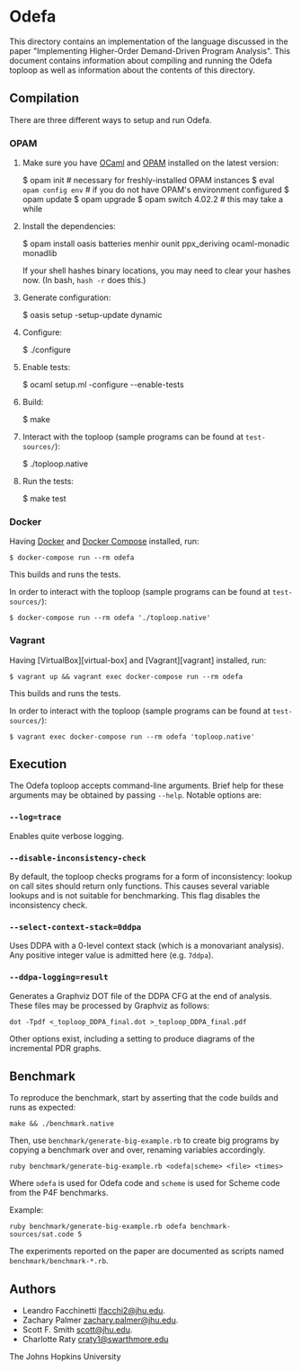 Odefa
=====

This directory contains an implementation of the language discussed in the paper
"Implementing Higher-Order Demand-Driven Program Analysis".  This document contains
information about compiling and running the Odefa toploop as well as information
about the contents of this directory.

Compilation
-----------

There are three different ways to setup and run Odefa.

### OPAM

1. Make sure you have [OCaml][ocaml] and [OPAM][opam] installed on the latest
   version:

    $ opam init  # necessary for freshly-installed OPAM instances
    $ eval `opam config env`  # if you do not have OPAM's environment configured
    $ opam update
    $ opam upgrade
    $ opam switch 4.02.2  # this may take a while

2. Install the dependencies:

    $ opam install oasis batteries menhir ounit ppx_deriving ocaml-monadic monadlib

   If your shell hashes binary locations, you may need to clear your hashes now.
   (In bash, `hash -r` does this.)

3. Generate configuration:

    $ oasis setup -setup-update dynamic

4. Configure:

    $ ./configure

5. Enable tests:

    $ ocaml setup.ml -configure --enable-tests

6. Build:

    $ make

7. Interact with the toploop (sample programs can be found at `test-sources/`):

    $ ./toploop.native

8. Run the tests:

    $ make test

### Docker

Having [Docker][docker] and [Docker Compose][docker-compose] installed, run:

    $ docker-compose run --rm odefa

This builds and runs the tests.

In order to interact with the toploop (sample programs can be found at
`test-sources/`):

    $ docker-compose run --rm odefa './toploop.native'

### Vagrant

Having [VirtualBox][virtual-box] and [Vagrant][vagrant] installed, run:

    $ vagrant up && vagrant exec docker-compose run --rm odefa

This builds and runs the tests.

In order to interact with the toploop (sample programs can be found at
`test-sources/`):

    $ vagrant exec docker-compose run --rm odefa 'toploop.native'

Execution
---------

The Odefa toploop accepts command-line arguments.  Brief help for these
arguments may be obtained by passing `--help`.  Notable options are:

### `--log=trace`

Enables quite verbose logging.

### `--disable-inconsistency-check`

By default, the toploop checks programs for a form of inconsistency: lookup on
call sites should return only functions.  This causes several variable lookups
and is not suitable for benchmarking.  This flag disables the inconsistency
check.

### `--select-context-stack=0ddpa`

Uses DDPA with a 0-level context stack (which is a monovariant analysis).  Any positive integer value is admitted here (e.g. `7ddpa`).

### `--ddpa-logging=result`

Generates a Graphviz DOT file of the DDPA CFG at the end of analysis.  These files may be processed by Graphviz as follows:

    dot -Tpdf <_toploop_DDPA_final.dot >_toploop_DDPA_final.pdf

Other options exist, including a setting to produce diagrams of the incremental PDR graphs.

Benchmark
---------

To reproduce the benchmark, start by asserting that the code builds and runs as
expected:

    make && ./benchmark.native

Then, use `benchmark/generate-big-example.rb` to create big programs by copying
a benchmark over and over, renaming variables accordingly.

    ruby benchmark/generate-big-example.rb <odefa|scheme> <file> <times>

Where `odefa` is used for Odefa code and `scheme` is used for Scheme code from
the P4F benchmarks.

Example:

    ruby benchmark/generate-big-example.rb odefa benchmark-sources/sat.code 5

The experiments reported on the paper are documented as scripts named
`benchmark/benchmark-*.rb`.

Authors
-------

- Leandro Facchinetti <lfacchi2@jhu.edu>.
- Zachary Palmer <zachary.palmer@jhu.edu>.
- Scott F. Smith <scott@jhu.edu>.
- Charlotte Raty <craty1@swarthmore.edu>

The Johns Hopkins University


[ocaml]: https://ocaml.org/
[opam]: https://opam.ocaml.org/
[docker]: https://www.docker.com/
[docker-compose]: https://docs.docker.com/compose/
